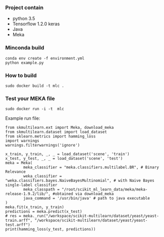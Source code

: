 ### Project contain
- python 3.5
- Tensorflow 1.2.0 keras
- Java
- Meka

### Minconda build
```
conda env create -f environment.yml
python example.py
```

### How to build
```
sudo docker build -t mlc .

```
### Test your MEKA file
```
sudo docker run -i -t  mlc
```
Example run file:
```
from skmultilearn.ext import Meka, download_meka
from skmultilearn.dataset import load_dataset
from sklearn.metrics import hamming_loss
import warnings
warnings.filterwarnings('ignore')

x_train, y_train, _, _ = load_dataset('scene', 'train')
x_test, y_test, _, _ = load_dataset('scene', 'test')
meka = Meka(
        meka_classifier = "meka.classifiers.multilabel.BR", # Binary Relevance
        weka_classifier = "weka.classifiers.bayes.NaiveBayesMultinomial", # with Naive Bayes single-label classifier
        meka_classpath = "/root/scikit_ml_learn_data/meka/meka-release-1.9.2/lib/", #obtained via download_meka
        java_command = '/usr/bin/java' # path to java executable
)
meka.fit(x_train, y_train)
predictions = meka.predict(x_test)
# res = meka._run("/workspace/scikit-multilearn/dataset/yeast/yeast-train.arff", "/workspace/scikit-multilearn/dataset/yeast/yeast-test.arff")
print(hamming_loss(y_test, predictions))
```
